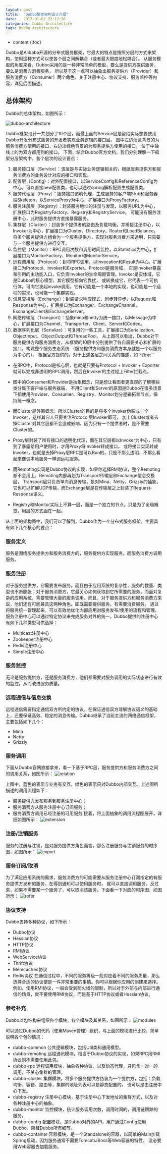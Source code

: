 ```yaml
---
layout: post
title:  "Dubbo整体架构设计介绍"
date:   2017-01-02 23:12:26
categories: Dubbo Architecture
tags: Dubbo Architecture
---
```


* content
{:toc}

Dubbo是Alibaba开源的分布式服务框架，它最大的特点是按照分层的方式来架构，使用这种方式可以使各个层之间解耦合（或者最大限度地松耦合）。
从服务模型的角度来看，Dubbo采用的是一种非常简单的模型，要么是提供方提供服务，要么是消费方消费服务，
所以基于这一点可以抽象出服务提供方（Provider）和服务消费方（Consumer）两个角色。关于注册中心、协议支持、服务监控等内容，详见后面描述。


## 总体架构

Dubbo的总体架构，如图所示：

![dubbo-architecture](https://raw.githubusercontent.com/MagicalGuy/MyBlogPicture/master/oldpicture/dubbo-architecture.jpg)


Dubbo框架设计一共划分了10个层，而最上面的Service层是留给实际想要使用Dubbo开发分布式服务的开发者实现业务逻辑的接口层。
图中左边淡蓝背景的为服务消费方使用的接口，右边淡绿色背景的为服务提供方使用的接口， 位于中轴线上的为双方都用到的接口。
下面，结合Dubbo官方文档，我们分别理解一下框架分层架构中，各个层次的设计要点：

1. 服务接口层（Service）：该层是与实际业务逻辑相关的，根据服务提供方和服务消费方的业务设计对应的接口和实现。
2. 配置层（Config）：对外配置接口，以ServiceConfig和ReferenceConfig为中心，可以直接new配置类，也可以通过spring解析配置生成配置类。
3. 服务代理层（Proxy）：服务接口透明代理，生成服务的客户端Stub和服务器端Skeleton，以ServiceProxy为中心，扩展接口为ProxyFactory。
4. 服务注册层（Registry）：封装服务地址的注册与发现，以服务URL为中心，扩展接口为RegistryFactory、Registry和RegistryService。
可能没有服务注册中心，此时服务提供方直接暴露服务。
5. 集群层（Cluster）：封装多个提供者的路由及负载均衡，并桥接注册中心，以Invoker为中心，扩展接口为Cluster、Directory、Router和LoadBalance。将多个服务提供方组合为一个服务提供方，实现对服务消费方来透明，只需要与一个服务提供方进行交互。
6. 监控层（Monitor）：RPC调用次数和调用时间监控，以Statistics为中心，扩展接口为MonitorFactory、Monitor和MonitorService。
7. 远程调用层（Protocol）：封将RPC调用，以Invocation和Result为中心，扩展接口为Protocol、Invoker和Exporter。Protocol是服务域，
它是Invoker暴露和引用的主功能入口，它负责Invoker的生命周期管理。Invoker是实体域，它是Dubbo的核心模型，其它模型都向它靠扰，
或转换成它，它代表一个可执行体，可向它发起invoke调用，它有可能是一个本地的实现，也可能是一个远程的实现，也可能一个集群实现。
8. 信息交换层（Exchange）：封装请求响应模式，同步转异步，以Request和Response为中心，扩展接口为Exchanger、ExchangeChannel、ExchangeClient和ExchangeServer。
9. 网络传输层（Transport）：抽象mina和netty为统一接口，以Message为中心，扩展接口为Channel、Transporter、Client、Server和Codec。
10. 数据序列化层（Serialize）：可复用的一些工具，扩展接口为Serialization、 ObjectInput、ObjectOutput和ThreadPool。
从上图可以看出，Dubbo对于服务提供方和服务消费方，从框架的10层中分别提供了各自需要关心和扩展的接口，构建整个服务生态系统
（服务提供方和服务消费方本身就是一个以服务为中心的）。
根据官方提供的，对于上述各层之间关系的描述，如下所示：

* 在RPC中，Protocol是核心层，也就是只要有Protocol + Invoker + Exporter就可以完成非透明的RPC调用，然后在Invoker的主过程上Filter拦截点。

* 图中的Consumer和Provider是抽象概念，只是想让看图者更直观的了解哪些类分属于客户端与服务器端，
不用Client和Server的原因是Dubbo在很多场景下都使用Provider、Consumer、Registry、Monitor划分逻辑拓普节点，保持统一概念。

* 而Cluster是外围概念，所以Cluster的目的是将多个Invoker伪装成一个Invoker，这样其它人只要关注Protocol层Invoker即可，
加上Cluster或者去掉Cluster对其它层都不会造成影响，因为只有一个提供者时，是不需要Cluster的。

* Proxy层封装了所有接口的透明化代理，而在其它层都以Invoker为中心，只有到了暴露给用户使用时，才用Proxy将Invoker转成接口，
或将接口实现转成Invoker，也就是去掉Proxy层RPC是可以Run的，只是不那么透明，不那么看起来像调本地服务一样调远程服务。

* 而Remoting实现是Dubbo协议的实现，如果你选择RMI协议，整个Remoting都不会用上，Remoting内部再划为Transport传输层和Exchange信息交换层，
Transport层只负责单向消息传输，是对Mina、Netty、Grizzly的抽象，它也可以扩展UDP传输，而Exchange层是在传输层之上封装了Request-Response语义。

* Registry和Monitor实际上不算一层，而是一个独立的节点，只是为了全局概览，用层的方式画在一起。


从上面的架构图中，我们可以了解到，Dubbo作为一个分布式服务框架，主要具有如下几个核心的要点：

### 服务定义
服务是围绕服务提供方和服务消费方的，服务提供方实现服务，而服务消费方调用服务。

### 服务注册
对于服务提供方，它需要发布服务，而且由于应用系统的复杂性，服务的数量、类型也不断膨胀；对于服务消费方，它最关心如何获取到它所需要的服务，而面对复杂的应用系统，需要管理大量的服务调用。而且，对于服务提供方和服务消费方来说，他们还有可能兼具这两种角色，即既需要提供服务，有需要消费服务。
通过将服务统一管理起来，可以有效地优化内部应用对服务发布/使用的流程和管理。服务注册中心可以通过特定协议来完成服务对外的统一。Dubbo提供的注册中心有如下几种类型可供选择：

* Multicast注册中心
* Zookeeper注册中心
* Redis注册中心
* Simple注册中心

### 服务监控
无论是服务提供方，还是服务消费方，他们都需要对服务调用的实际状态进行有效的监控，从而改进服务质量。

### 远程通信与信息交换
远程通信需要指定通信双方所约定的协议，在保证通信双方理解协议语义的基础上，还要保证高效、稳定的消息传输。Dubbo继承了当前主流的网络通信框架，主要包括如下几个：

* Mina
* Netty
* Grizzly

### 服务调用

下面从Dubbo官网直接拿来，看一下基于RPC层，服务提供方和服务消费方之间的调用关系，如图所示：
![relation](https://raw.githubusercontent.com/MagicalGuy/MyBlogPicture/master/oldpicture/dubbo-relation.jpg)

上图中，蓝色的表示与业务有交互，绿色的表示只对Dubbo内部交互。上述图所描述的调用流程如下：

* 服务提供方发布服务到服务注册中心；
* 服务消费方从服务注册中心订阅服务；
* 服务消费方调用已经注册的可用服务
接着，将上面抽象的调用流程图展开，详细如图所示：
![extension](https://raw.githubusercontent.com/MagicalGuy/MyBlogPicture/master/oldpicture/dubbo-extension.jpg)

### 注册/注销服务
服务的注册与注销，是对服务提供方角色而言，那么注册服务与注销服务的时序图，如图所示：
![export](https://raw.githubusercontent.com/MagicalGuy/MyBlogPicture/master/oldpicture/dubbo-export.jpg)

### 服务订阅/取消
为了满足应用系统的需求，服务消费方的可能需要从服务注册中心订阅指定的有服务提供方发布的服务，在得到通知可以使用服务时，
就可以直接调用服务。反过来，如果不需要某一个服务了，可以取消该服务。下面看一下对应的时序图，如图所示：
![refer](https://raw.githubusercontent.com/MagicalGuy/MyBlogPicture/master/oldpicture/dubbo-refer.jpg)

### 协议支持
Dubbo支持多种协议，如下所示：

* Dubbo协议
* Hessian协议
* HTTP协议
* RMI协议
* WebService协议
* Thrift协议
* Memcached协议
* Redis协议
在通信过程中，不同的服务等级一般对应着不同的服务质量，那么选择合适的协议便是一件非常重要的事情。你可以根据你应用的创建来选择。例如，使用RMI协议，一般会受到防火墙的限制，所以对于外部与内部进行通信的场景，就不要使用RMI协议，而是基于HTTP协议或者Hessian协议。

### 参考补充
Dubbo以包结构来组织各个模块，各个模块及其关系，如图所示：
![modules](https://raw.githubusercontent.com/MagicalGuy/MyBlogPicture/master/oldpicture/dubbo-modules.jpg)


可以通过Dubbo的代码（使用Maven管理）组织，与上面的模块进行比较。简单说明各个包的情况：

* dubbo-common 公共逻辑模块，包括Util类和通用模型。
* dubbo-remoting 远程通讯模块，相当于Dubbo协议的实现，如果RPC用RMI协议则不需要使用此包。
* dubbo-rpc 远程调用模块，抽象各种协议，以及动态代理，只包含一对一的调用，不关心集群的管理。
* dubbo-cluster 集群模块，将多个服务提供方伪装为一个提供方，包括：负载均衡、容错、路由等，集群的地址列表可以是静态配置的，
也可以是由注册中心下发。
* dubbo-registry 注册中心模块，基于注册中心下发地址的集群方式，以及对各种注册中心的抽象。
* dubbo-monitor 监控模块，统计服务调用次数，调用时间的，调用链跟踪的服务。
* dubbo-config 配置模块，是Dubbo对外的API，用户通过Config使用Dubbo，隐藏Dubbo所有细节。
* dubbo-container 容器模块，是一个Standalone的容器，以简单的Main加载Spring启动，因为服务通常不需要Tomcat/JBoss等Web容器的特性，
没必要用Web容器去加载服务。


